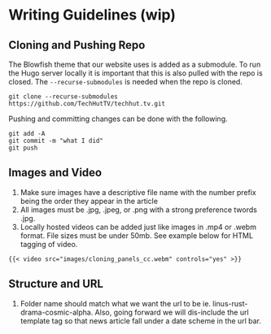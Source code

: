 # Writing Guidelines (wip)

## Cloning and Pushing Repo
The Blowfish theme that our website uses is added as a submodule. To run the Hugo server locally it is important that this is also pulled with the repo is closed. The `--recurse-submodules` is needed when the repo is cloned. 

```
git clone --recurse-submodules https://github.com/TechHutTV/techhut.tv.git
```
Pushing and committing changes can be done with the following. 
```
git add -A
git commit -m "what I did"
git push
```

## Images and Video
1. Make sure images have a descriptive file name with the number prefix being the order they appear in the article
2. All images must be .jpg, .jpeg, or .png with a strong preference twords .jpg.
3. Locally hosted videos can be added just like images in .mp4 or .webm format. File sizes must be under 50mb. See example below for HTML tagging of video.
```
{{< video src="images/cloning_panels_cc.webm" controls="yes" >}}
```


## Structure and URL
1. Folder name should match what we want the url to be ie. linus-rust-drama-cosmic-alpha. Also, going forward we 
will dis-include the url template tag so that news article fall under a date scheme in the url bar.
